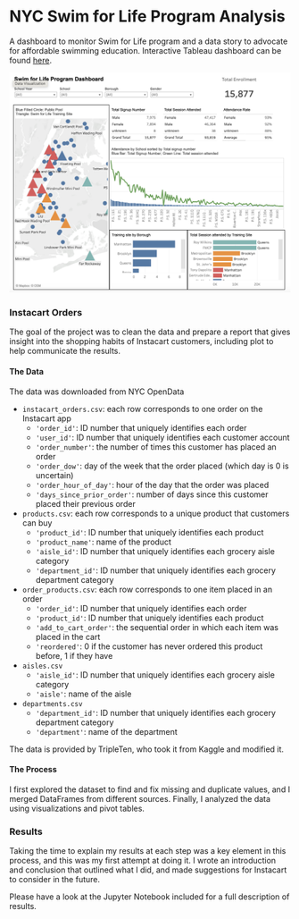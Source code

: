 
# NYC Swim for Life Program Analysis

A dashboard to monitor Swim for Life program and a data story to advocate for affordable swimming education. Interactive Tableau dashboard can be found [here](https://public.tableau.com/shared/6GR6ZR3MQ?:display_count=n&:origin=viz_share_link).

![Alt text](https://github.com/Szhmw/My_Data_Projects/blob/3381e9992271f59880b76d7f4302683679ce9591/NYC%20Swim%20for%20Life%20Program%20Analysis/dashboard.png)

### Instacart Orders

The goal of the project was to clean the data and prepare a report that gives insight into the shopping habits of Instacart customers, including plot to help communicate the results.

#### The Data

The data was downloaded from NYC OpenData

- `instacart_orders.csv`: each row corresponds to one order on the Instacart app
    - `'order_id'`: ID number that uniquely identifies each order
    - `'user_id'`: ID number that uniquely identifies each customer account
    - `'order_number'`: the number of times this customer has placed an order
    - `'order_dow'`: day of the week that the order placed (which day is 0 is uncertain)
    - `'order_hour_of_day'`: hour of the day that the order was placed
    - `'days_since_prior_order'`: number of days since this customer placed their previous order
- `products.csv`: each row corresponds to a unique product that customers can buy
    - `'product_id'`: ID number that uniquely identifies each product
    - `'product_name'`: name of the product
    - `'aisle_id'`: ID number that uniquely identifies each grocery aisle category
    - `'department_id'`: ID number that uniquely identifies each grocery department category
- `order_products.csv`: each row corresponds to one item placed in an order
    - `'order_id'`: ID number that uniquely identifies each order
    - `'product_id'`: ID number that uniquely identifies each product
    - `'add_to_cart_order'`: the sequential order in which each item was placed in the cart
    - `'reordered'`: 0 if the customer has never ordered this product before, 1 if they have
- `aisles.csv`
    - `'aisle_id'`: ID number that uniquely identifies each grocery aisle category
    - `'aisle'`: name of the aisle
- `departments.csv`
    - `'department_id'`: ID number that uniquely identifies each grocery department category
    - `'department'`: name of the department

The data is provided by TripleTen, who took it from Kaggle and modified it.

#### The Process

I first explored the dataset to find and fix missing and duplicate values, and I merged DataFrames from different sources. Finally, I analyzed the data using visualizations and pivot tables.

### Results

Taking the time to explain my results at each step was a key element in this process, and this was my first attempt at doing it. I wrote an introduction and conclusion that outlined what I did, and made suggestions for Instacart to consider in the future.

Please have a look at the Jupyter Notebook included for a full description of results.
